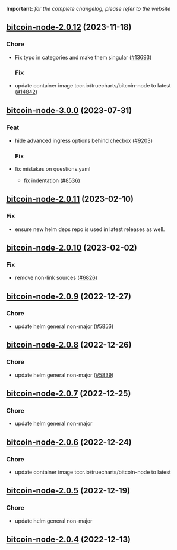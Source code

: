 **Important:**
*for the complete changelog, please refer to the website*




## [bitcoin-node-2.0.12](https://github.com/truecharts/charts/compare/bitcoin-node-3.0.0...bitcoin-node-2.0.12) (2023-11-18)

### Chore

- Fix typo in categories and make them singular ([#13693](https://github.com/truecharts/charts/issues/13693))
  
  ### Fix

- update container image tccr.io/truecharts/bitcoin-node to latest ([#14842](https://github.com/truecharts/charts/issues/14842))
  
  



## [bitcoin-node-3.0.0](https://github.com/truecharts/charts/compare/bitcoin-node-2.0.11...bitcoin-node-3.0.0) (2023-07-31)

### Feat

- hide advanced ingress options behind checbox ([#9203](https://github.com/truecharts/charts/issues/9203))
  
  ### Fix

- fix mistakes on questions.yaml
  - fix indentation ([#8536](https://github.com/truecharts/charts/issues/8536))
  
  


## [bitcoin-node-2.0.11](https://github.com/truecharts/charts/compare/bitcoin-node-2.0.10...bitcoin-node-2.0.11) (2023-02-10)

### Fix

- ensure new helm deps repo is used in latest releases as well.
  
  


## [bitcoin-node-2.0.10](https://github.com/truecharts/charts/compare/bitcoin-node-2.0.9...bitcoin-node-2.0.10) (2023-02-02)

### Fix

- remove non-link sources ([#6826](https://github.com/truecharts/charts/issues/6826))
  
  


## [bitcoin-node-2.0.9](https://github.com/truecharts/charts/compare/bitcoin-node-2.0.8...bitcoin-node-2.0.9) (2022-12-27)

### Chore

- update helm general non-major ([#5856](https://github.com/truecharts/charts/issues/5856))
  
  


## [bitcoin-node-2.0.8](https://github.com/truecharts/charts/compare/bitcoin-node-2.0.7...bitcoin-node-2.0.8) (2022-12-26)

### Chore

- update helm general non-major ([#5839](https://github.com/truecharts/charts/issues/5839))
  
  


## [bitcoin-node-2.0.7](https://github.com/truecharts/charts/compare/bitcoin-node-2.0.6...bitcoin-node-2.0.7) (2022-12-25)

### Chore

- update helm general non-major
  
  


## [bitcoin-node-2.0.6](https://github.com/truecharts/charts/compare/bitcoin-node-2.0.5...bitcoin-node-2.0.6) (2022-12-24)

### Chore

- update container image tccr.io/truecharts/bitcoin-node to latest
  
  


## [bitcoin-node-2.0.5](https://github.com/truecharts/charts/compare/bitcoin-node-2.0.4...bitcoin-node-2.0.5) (2022-12-19)

### Chore

- update helm general non-major
  
  


## [bitcoin-node-2.0.4](https://github.com/truecharts/charts/compare/bitcoin-node-2.0.3...bitcoin-node-2.0.4) (2022-12-13)

